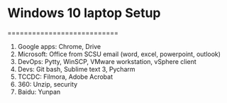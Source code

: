 # Windows 10 laptop Setup
===========================
1. Google apps: Chrome, Drive
2. Microsoft: Office from SCSU email (word, excel, powerpoint, outlook)
3. DevOps: Pytty, WinSCP, VMware workstation, vSphere client
4. Devs: Git bash, Sublime text 3, Pycharm
5. TCCDC: Filmora, Adobe Acrobat
6. 360: Unzip, security
7. Baidu: Yunpan
